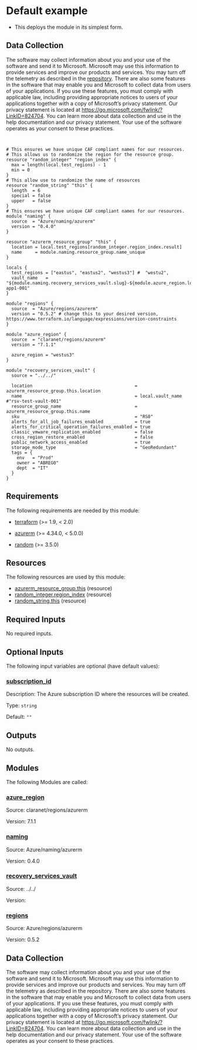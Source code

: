 <!-- BEGIN_TF_DOCS -->
# Default example

* This deploys the module in its simplest form.

## Data Collection

The software may collect information about you and your use of the software and send it to Microsoft. Microsoft may use this information to provide services and improve our products and services. You may turn off the telemetry as described in the [repository](https://aka.ms/avm/telemetry). There are also some features in the software that may enable you and Microsoft to collect data from users of your applications. If you use these features, you must comply with applicable law, including providing appropriate notices to users of your applications together with a copy of Microsoft’s privacy statement. Our privacy statement is located at <https://go.microsoft.com/fwlink/?LinkID=824704>. You can learn more about data collection and use in the help documentation and our privacy statement. Your use of the software operates as your consent to these practices.

```hcl


# This ensures we have unique CAF compliant names for our resources.
# This allows us to randomize the region for the resource group.
resource "random_integer" "region_index" {
  max = length(local.test_regions) - 1
  min = 0
}
# This allow use to randomize the name of resources
resource "random_string" "this" {
  length  = 6
  special = false
  upper   = false
}
# This ensures we have unique CAF compliant names for our resources.
module "naming" {
  source  = "Azure/naming/azurerm"
  version = "0.4.0"
}

resource "azurerm_resource_group" "this" {
  location = local.test_regions[random_integer.region_index.result]
  name     = module.naming.resource_group.name_unique
}

locals {
  test_regions = ["eastus", "eastus2", "westus3"] #  "westu2",
  vault_name   = "${module.naming.recovery_services_vault.slug}-${module.azure_region.location_short}-app1-001"
}

module "regions" {
  source  = "Azure/regions/azurerm"
  version = "0.5.2" # change this to your desired version, https://www.terraform.io/language/expressions/version-constraints
}

module "azure_region" {
  source  = "claranet/regions/azurerm"
  version = "7.1.1"

  azure_region = "westus3"
}

module "recovery_services_vault" {
  source = "../../"

  location                                       = azurerm_resource_group.this.location
  name                                           = local.vault_name #"rsv-test-vault-001"
  resource_group_name                            = azurerm_resource_group.this.name
  sku                                            = "RS0"
  alerts_for_all_job_failures_enabled            = true
  alerts_for_critical_operation_failures_enabled = true
  classic_vmware_replication_enabled             = false
  cross_region_restore_enabled                   = false
  public_network_access_enabled                  = true
  storage_mode_type                              = "GeoRedundant"
  tags = {
    env   = "Prod"
    owner = "ABREG0"
    dept  = "IT"
  }
}
```

<!-- markdownlint-disable MD033 -->
## Requirements

The following requirements are needed by this module:

- <a name="requirement_terraform"></a> [terraform](#requirement\_terraform) (>= 1.9, < 2.0)

- <a name="requirement_azurerm"></a> [azurerm](#requirement\_azurerm) (>= 4.34.0, < 5.0.0)

- <a name="requirement_random"></a> [random](#requirement\_random) (>= 3.5.0)

## Resources

The following resources are used by this module:

- [azurerm_resource_group.this](https://registry.terraform.io/providers/hashicorp/azurerm/latest/docs/resources/resource_group) (resource)
- [random_integer.region_index](https://registry.terraform.io/providers/hashicorp/random/latest/docs/resources/integer) (resource)
- [random_string.this](https://registry.terraform.io/providers/hashicorp/random/latest/docs/resources/string) (resource)

<!-- markdownlint-disable MD013 -->
## Required Inputs

No required inputs.

## Optional Inputs

The following input variables are optional (have default values):

### <a name="input_subscription_id"></a> [subscription\_id](#input\_subscription\_id)

Description: The Azure subscription ID where the resources will be created.

Type: `string`

Default: `""`

## Outputs

No outputs.

## Modules

The following Modules are called:

### <a name="module_azure_region"></a> [azure\_region](#module\_azure\_region)

Source: claranet/regions/azurerm

Version: 7.1.1

### <a name="module_naming"></a> [naming](#module\_naming)

Source: Azure/naming/azurerm

Version: 0.4.0

### <a name="module_recovery_services_vault"></a> [recovery\_services\_vault](#module\_recovery\_services\_vault)

Source: ../../

Version:

### <a name="module_regions"></a> [regions](#module\_regions)

Source: Azure/regions/azurerm

Version: 0.5.2

<!-- markdownlint-disable-next-line MD041 -->
## Data Collection

The software may collect information about you and your use of the software and send it to Microsoft. Microsoft may use this information to provide services and improve our products and services. You may turn off the telemetry as described in the repository. There are also some features in the software that may enable you and Microsoft to collect data from users of your applications. If you use these features, you must comply with applicable law, including providing appropriate notices to users of your applications together with a copy of Microsoft’s privacy statement. Our privacy statement is located at <https://go.microsoft.com/fwlink/?LinkID=824704>. You can learn more about data collection and use in the help documentation and our privacy statement. Your use of the software operates as your consent to these practices.
<!-- END_TF_DOCS -->